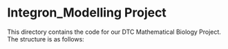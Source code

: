 # Integron_Modelling Project
This directory contains the code for our DTC Mathematical Biology Project.
The structure is as follows:
	

